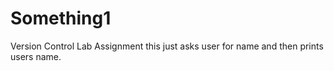 # Something1
Version Control Lab Assignment
this just asks user for name and then prints users name. 
